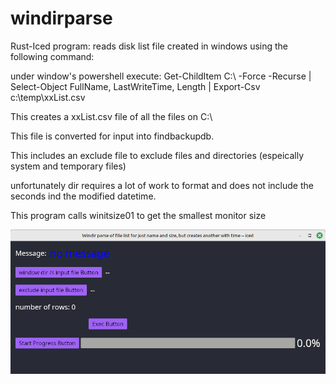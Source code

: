 # windirparse
Rust-Iced program: reads disk list file created in windows using the following command:

under window's powershell execute:
Get-ChildItem C:\ -Force -Recurse | Select-Object FullName, LastWriteTime, Length | Export-Csv c:\temp\xxList.csv

This creates a xxList.csv file of all the files on C:\

This file is converted for input into findbackupdb.

This includes an exclude file to exclude files and directories (espeically system and temporary files)

unfortunately dir requires a lot of work to format and does not include the seconds ind the modified datetime.

This program calls winitsize01 to get the smallest monitor size

<img src="image/windirparse.png" width="800px" />
